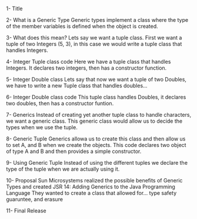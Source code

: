 1- Title

2- What is a Generic Type
Generic types implement a class where the type of the member variables is defined when the object is created.

3- What does this mean?
Lets say we want a tuple class. First we want a tuple of two Integers (5, 3), in this case we would write a tuple class that handles Integers.

4- Integer Tuple class code
Here we have a tuple class that handles Integers. It declares two integers, then has a constructor function.

5- Integer Double class
Lets say that now we want a tuple of two Doubles, we have to write a new Tuple class that handles doubles...

6- Integer Double class code
This tuple class handles Doubles, it declares two doubles, then has a constructor funtion.

7- Generics
Instead of creating yet another tuple class to handle characters, we want a generic class. 
This generic class would allow us to decide the types when we use the tuple.

8- Generic Tuple
Generics allowa us to create this class and then allow us to set A, and B when we create the objects.
This code declares two object of type A and B and then provides a simple constructor.

9- Using Generic Tuple
Instead of using the different tuples we declare the type of the tuple when we are actually using it.

10- Proposal
Sun Microsystems realized the possible benefits of Generic Types and created JSR 14: Adding Generics to the Java Programming Language
They wanted to create a class that allowed for... type safety guaruntee, and erasure


11- Final Release
